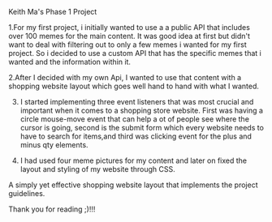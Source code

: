  Keith Ma's Phase 1 Project



1.For my first project, i initially wanted to use a a public API that includes over 100 memes for the main content. It was good idea at first but didn't want 
to deal with filtering out to only a few memes i wanted for my first project. So i decided to use a custom API that has the specific memes that i wanted and the information within it. 

2.After I decided with my own Api, I wanted to use that content with a shopping website layout which goes well hand to hand with what I wanted. 

3. I started implementing three event listeners that was most crucial and important when it comes to a shopping store website. First was having a circle mouse-move event that can help a ot of people see where the cursor is going, second is the submit form which every website needs to have to search for items,and third was clicking event for the plus and minus qty elements.

4. I had used four meme pictures for my content and later on fixed the layout and styling of my website through CSS.


A simply yet effective shopping website layout that implements the project guidelines.

Thank you for reading ;)!!!